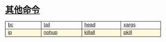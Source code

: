 # [其他命令](/linuxcommand/other_commands/index)

<style type="text/css">
#customers{
	font-family:"Trebuchet MS", Arial, Helvetica, sans-serif;
	border: 1;
	width: 100%;
	border-collapse:collapse; 
}
#customers td, #customers th{
	width: 220;
	font-size:1em;
	border:1px solid #000000;
}

#customers tr.alt td{
	color:#000000;
	background-color:#FFF8DC;
}
</style>
<table  id="customers">
<tr>
	<td width="220"><a href="./#/linuxcommand/other_commands/bc">bc</a></td>
	<td width="220"><a href="./#/linuxcommand/other_commands/tail">tail</a></td>
	<td width="220"><a href="./#/linuxcommand/other_commands/head">head</a></td>
	<td width="220"><a href="./#/linuxcommand/other_commands/xargs">xargs</a></td>
</tr>
<tr class="alt">
	<td><a href="./#/linuxcommand/other_commands/ip">ip</a></td>
	<td><a href="./#/linuxcommand/other_commands/nohup">nohup</a></td>
	<td><a href="./#/linuxcommand/other_commands/killall">killall</a></td>
	<td><a href="./#/linuxcommand/other_commands/pkill">pkill</a></td>
</tr>
</table>
